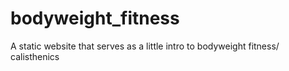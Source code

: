 # bodyweight_fitness

A static website that serves as a little intro to bodyweight fitness/ calisthenics 
